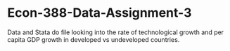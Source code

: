 # Econ-388-Data-Assignment-3
Data and Stata do file looking into the rate of technological growth and per capita GDP growth in developed vs undeveloped countries.
